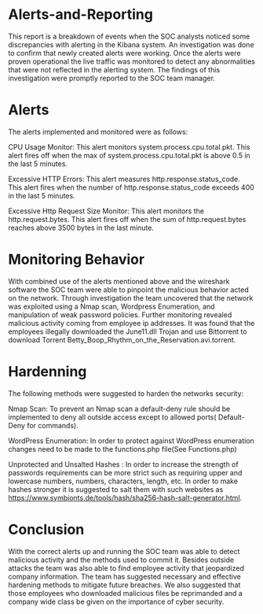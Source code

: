 # Alerts-and-Reporting
This report is a breakdown of events when the SOC analysts noticed some discrepancies with alerting in the Kibana system. An investigation was done to confirm that newly created alerts were working. Once the alerts were proven operational the live traffic was monitored to detect any abnormalities that were not reflected in the alerting system. The findings of this investigation were promptly reported to the SOC team manager.

# Alerts
The alerts implemented and monitored were as follows:

CPU Usage Monitor: This alert monitors system.process.cpu.total.pkt. This alert fires off when the max of system.process.cpu.total.pkt is above 0.5 in the last 5 minutes.

Excessive HTTP Errors: This alert measures http.response.status_code. This alert fires when the number of http.response.status_code exceeds 400 in the last 5 minutes. 

Excessive Http Request Size Monitor: This alert monitors the http.request.bytes. This alert fires off when the sum of http.request.bytes reaches above 3500 bytes in the last minute. 

# Monitoring Behavior
With combined use of the alerts mentioned above and the wireshark software the SOC team were able to pinpoint the malicious behavior acted on the network.
Through investigation the team uncovered that the network was exploited using a Nmap scan, Wordpress Enumeration, and manipulation of weak password policies. 
Further monitoring revealed malicious activity coming from employee ip addresses. It was found that the employees illegally downloaded the June11.dll Trojan and use Bittorrent to download Torrent Betty_Boop_Rhythm_on_the_Reservation.avi.torrent.

# Hardenning
The following methods were suggested to harden the networks security:

Nmap Scan: To prevent an Nmap scan a default-deny rule should be implemented to deny all outside access except to allowed ports( Default-Deny for commands).

WordPress Enumeration: In order to protect against WordPress enumeration changes need to be made to the functions.php file(See Functions.php)

Unprotected and Unsalted Hashes : In order to increase the strength of passwords requirements can be more strict such as requiring upper and lowercase numbers, numbers, characters, length, etc. In order to make hashes stronger it is suggested to salt them with such websites as https://www.symbionts.de/tools/hash/sha256-hash-salt-generator.html. 

# Conclusion
With the correct alerts up and running the SOC team was able to detect malicious activity and the methods used to commit it. Besides outside attacks the team was also able to find employee activity that jeopardized company information. The team has suggested necessary and effective hardening methods to mitigate future breaches. We also suggested that those employees who downloaded malicious files be reprimanded and a company wide class be given on the importance of cyber security.

